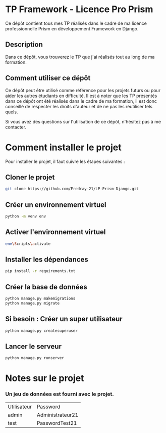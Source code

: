 # TP Framework - Licence Pro Prism

Ce dépôt contient tous mes TP réalisés dans le cadre de ma licence professionnelle Prism en développement Framework en
Django.

## Description

Dans ce dépôt, vous trouverez le TP que j'ai réalisés tout au long de ma formation.

## Comment utiliser ce dépôt

Ce dépôt peut être utilisé comme référence pour les projets futurs ou pour aider les autres étudiants en difficulté. Il
est à noter que les TP présentés dans ce dépôt ont été réalisés dans le cadre de ma formation, il est donc conseillé de
respecter les droits d'auteur et de ne pas les réutiliser tels quels.

Si vous avez des questions sur l'utilisation de ce dépôt, n'hésitez pas à me contacter.

# Comment installer le projet

Pour installer le projet, il faut suivre les étapes suivantes :

## Cloner le projet

``` bash
git clone https://github.com/Fredray-21/LP-Prism-Django.git
```

## Créer un environnement virtuel

``` bash
python -m venv env
```

## Activer l'environnement virtuel

``` bash
env\Scripts\activate
```

## Installer les dépendances

``` bash
pip install -r requirements.txt
```

## Créer la base de données

``` bash
python manage.py makemigrations
python manage.py migrate
```

## Si besoin : Créer un super utilisateur

``` bash
python manage.py createsuperuser
```

## Lancer le serveur

``` bash
python manage.py runserver
```

# Notes sur le projet

### Un jeu de données est fourni avec le projet.

<table>
<tr>
<td>Utilisateur</td>
<td>Password</td>
</tr>
<tr>
<td>admin</td>
<td>Administrateur21</td>
</tr>
<tr>
<td>test</td>
<td>PasswordTest21</td>
</tr>
</table>
